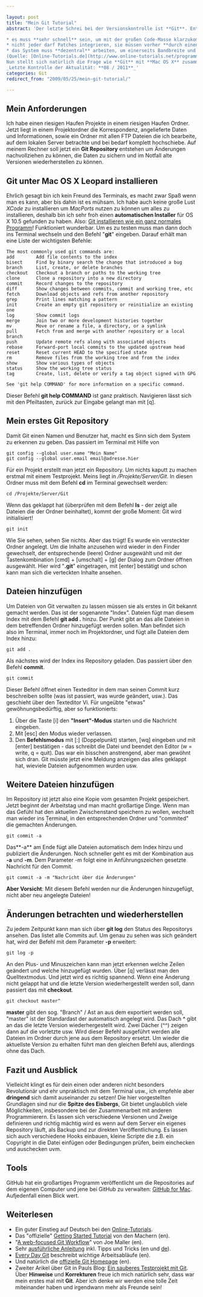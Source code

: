 ```yaml
---

layout: post
title: "Mein Git Tutorial"
abstract: 'Der letzte Schrei bei der Versionskontrolle ist **Git**. Entwickelt von Linus Torvalds, dem Erfinder von Linux, ermöglicht es das Arbeiten auf eine viel flexiblere Art und Weise als SVN. Die Punkte die mich überzeugt haben sind:

* es muss **sehr schnell** sein, um mit der großen Code-Masse klarzukommen
* nicht jeder darf Patches integrieren, sie müssen vorher **durch einen Maintainer kontrolliert** werden
* das System muss **dezentral** arbeiten, um einerseits Bandbreite und Performance zu sparen und damit andererseits nicht bei einem Ausfall die ganze Entwicklung still steht
(Quelle: [Online-Tutorials.de](http://www.online-tutorials.net/programmierung/git/tutorials-t-3-263.html "Git bei Online Tutorial"))
Nun stellt sich natürlich die Frage wie **Git** mit **Mac OS X** zusammenarbeitet, wie man es installiert und seine Projekte in ein Repository packt. Dieser Artikel will das verständlich, kurz und auf deutsch erklären.
_Letzte Kontrolle der Aktualität: **08 / 2011**_'
categories: Git
redirect_from: "2009/05/25/mein-git-tutorial/"

---
```


## Mein Anforderungen
Ich habe einen riesigen Haufen Projekte in einem riesigen Haufen Ordner. Jetzt liegt in einem Projektordner die Korrespondenz, angelieferte Daten und Informationen, sowie ein Ordner mit allen FTP Dateien die ich bearbeite, auf dem lokalen Server betrachte und bei bedarf komplett hochschiebe.
Auf meinem Rechner soll jetzt ein **Git Repository** entstehen um Änderungen nachvollziehen zu können, die Daten zu sichern und im Notfall alte Versionen wiederherstellen zu können.

## Git unter Mac OS X Leopard installieren
Ehrlich gesagt bin ich kein Freund des Terminals, es macht zwar Spaß wenn man es kann, aber bis dahin ist es mühsam. Ich habe auch keine große Lust _XCode_ zu installieren um _MacPorts_ nutzen zu können um alles zu installieren, deshalb bin ich sehr froh einen **automatischen Installer** für OS X 10.5 gefunden zu haben. Also: [Git installieren wie ein ganz normales Programm](http://code.google.com/p/git-osx-installer/ "Git Installieren ohne Terminal")!
Funktioniert wunderbar. Um es zu testen muss man dann doch ins Terminal wechseln und den Befehl "**git**" eingeben. Darauf erhält man eine Liste der wichtigsten Befehle:

    The most commonly used git commands are:
    add        Add file contents to the index
    bisect     Find by binary search the change that introduced a bug
    branch     List, create, or delete branches
    checkout   Checkout a branch or paths to the working tree
    clone      Clone a repository into a new directory
    commit     Record changes to the repository
    diff       Show changes between commits, commit and working tree, etc
    fetch      Download objects and refs from another repository
    grep       Print lines matching a pattern
    init       Create an empty git repository or reinitialize an existing one
    log        Show commit logs
    merge      Join two or more development histories together
    mv         Move or rename a file, a directory, or a symlink
    pull       Fetch from and merge with another repository or a local branch
    push       Update remote refs along with associated objects
    rebase     Forward-port local commits to the updated upstream head
    reset      Reset current HEAD to the specified state
    rm         Remove files from the working tree and from the index
    show       Show various types of objects
    status     Show the working tree status
    tag        Create, list, delete or verify a tag object signed with GPG
    
    See 'git help COMMAND' for more information on a specific command.

Dieser Befehl **git help COMMAND** ist ganz praktisch. Navigieren lässt sich mit den Pfeiltasten, zurück zur Eingabe gelangt man mit \[q\].

## Mein erstes Git Repository
Damit Git einen Namen und Benutzer hat, macht es Sinn sich dem System zu erkennen zu geben. Das passiert im Terminal mit Hilfe von

    git config --global user.name "Mein Name"
    git config --global user.email email@adresse.hier

Für ein Projekt erstellt man jetzt ein Repository. Um nichts kaputt zu machen erstmal mit einem Testprojekt. Meins liegt in _/Projekte/Server/Git_. In diesen Ordner muss mit dem Befehl **cd** im Terminal gewechselt werden:

    cd /Projekte/Server/Git

Wenn das geklappt hat (überprüfen mit dem Befehl **ls** - der zeigt alle Dateien die der Ordner beinhaltet), kommt der große Moment: Git wird initialisiert!

    git init

Wie Sie sehen, sehen Sie nichts. Aber das trügt! Es wurde ein versteckter Ordner angelegt. Um die Inhalte anzusehen wird wieder in den Finder gewechselt, der entsprechende (leere) Ordner ausgewählt und mit der Tastenkombination \[cmd\] + \[umschalt\] + \[g\] der Dialog zum Ordner öffnen ausgewählt. Hier wird "**.git**" eingetragen, mit \[enter\] bestätigt und schon kann man sich die verteckten Inhalte ansehen.

## Dateien hinzufügen
Um Dateien von Git verwalten zu lassen müssen sie als erstes in Git bekannt gemacht werden. Das ist der sogenannte "Index". Dateien fügt man diesem Index mit dem Befehl **git add .** hinzu. Der Punkt gibt an das alle Dateien in dem betreffenden Ordner hinzugefügt werden sollen.
Man befindet sich also im Terminal, immer noch im Projektordner, und fügt alle Dateien dem Index hinzu:

    git add .

Als nächstes wird der Index ins Repository geladen. Das passiert über den Befehl **commit**.

    git commit

Dieser Befehl öffnet einen Texteditor in dem man seinen Commit kurz beschreiben sollte (was ist passiert, was wurde geändert, usw.). Das geschieht über den Texteditor Vi. Für ungeübte "etwas" gewöhnungsbedürftig, aber so funktionierts:

1. Über die Taste \[i\] den **"Insert"-Modus** starten und die Nachricht eingeben.
2. Mit \[esc\] den Modus wieder verlassen.
3. Den **Befehlsmodus** mit \[:\] (Doppelpunkt) starten, \[wq\] eingeben und mit \[enter\] bestätigen - das schreibt die Datei und beendet den Editor (w = write, q = quit).
Das war ein bisschen anstrengend, aber man gewöhnt sich dran. Git müsste jetzt eine Meldung anzeigen das alles geklappt hat, wieviele Dateien aufgenommen wurden usw.

## Weitere Dateien hinzufügen
Im Repository ist jetzt also eine Kopie vom gesamten Projekt gespeichert. Jetzt beginnt der Arbeitstag und man macht großartige Dinge. Wenn man das Gefühl hat den aktuellen Zwischenstand speichern zu wollen, wechselt man wieder ins Terminal, in den entsprechenden Ordner und "commited" die gemachten Änderungen.

    git commit -a

Das**-a** am Ende fügt alle Dateien automatisch dem Index hinzu und publiziert die Änderungen.
Noch schneller geht es mit der Kombination aus **-a** und **-m**. Dem Parameter -m folgt eine in Anführungszeichen gesetzte Nachricht für den Commit.

    git commit -a -m "Nachricht über die Änderungen"

**Aber Vorsicht**: Mit diesem Befehl werden nur die Änderungen hinzugefügt, nicht aber neu angelegte Dateien!

## Änderungen betrachten und wiederherstellen
Zu jedem Zeitpunkt kann man sich über **git log** den Status des Repositorys ansehen. Das listet alle Commits auf. Um genau zu sehen was sich geändert hat, wird der Befehl mit dem Parameter **-p** erweitert:

    git log -p

An den Plus- und Minuszeichen kann man jetzt erkennen welche Zeilen geändert und welche hinzugefügt wurden. Über \[q\] verlässt man den Quelltextmodus.
Und jetzt wird es richtig spannend. Wenn eine Änderung nicht gelappt hat und die letzte Version wiederhergestellt werden soll, dann passiert das mit **checkout**.

    git checkout master^

**master** gibt den sog. "Branch" / Ast an aus dem exportiert werden soll, "master" ist der Standardast der automatisch angelegt wird. Das Dach **^** gibt an das die letzte Version wiederhergestellt wird. Zwei Dächer (^^) zeigen dann auf die vorletzte usw.
Wird dieser Befehl ausgeführt werden alle Dateien im Ordner durch jene aus dem Repository ersetzt. Um wieder die aktuellste Version zu erhalten führt man den gleichen Befehl aus, allerdings ohne das Dach.

## Fazit und Ausblick
Vielleicht klingt es für dein einen oder anderen nicht besonders Revolutionär und ehr unpraktisch mit dem Terminal usw., ich empfehle aber **dringend** sich damit auseinander zu setzen!
Die hier vorgestellten Grundlagen sind nur die **Spitze des Eisbergs**, Git bietet unglaublich viele Möglichkeiten, insbesondere bei der Zusammenarbeit mit anderen Programmierern. Es lassen sich verschiedene Versionen und Zweige definieren und richtig mächtig wird es wenn auf dem Server ein eigenes Repository läuft, als Backup und zur direkten Veröffentlichung.
Es lassen sich auch verschiedene Hooks einbauen, kleine Scripte die z.B. ein Copyright in die Datei einfügen oder Bedingungen prüfen, beim einchecken und auschecken uvm.

## Tools
GitHub hat ein großartiges Programm veröffentlicht um die Repositories auf dem eigenen Computer und jene bei GitHub zu verwalten: [GitHub for Mac](http://mac.github.com/ "GitHub for Mac"). Aufjedenfall einen Blick wert.

## Weiterlesen

* Ein guter Einstieg auf Deutsch bei den [Online-Tutorials](http://www.online-tutorials.net/programmierung/git/tutorials-t-3-263.html "Online Tutorial Git").
* Das "offizielle" [Getting Started Tutorial](http://www.kernel.org/pub/software/scm/git/docs/gittutorial.html "Getting Started with Git") von den Machern (en).
* "[A web-focused Git Workflow](http://joemaller.com/2008/11/25/a-web-focused-git-workflow/ "A web-focused Git Workflow")" von Joe Maller (en).
* Sehr [ausführliche Anleitung](http://www-cs-students.stanford.edu/~blynn/gitmagic/index.html "Alles über Git") inkl. Tipps und Tricks (en und [de](http://www-cs-students.stanford.edu/~blynn/gitmagic/intl/de/ "Git Tips und Tricks")).
* [Every Day Git](http://www.kernel.org/pub/software/scm/git/docs/everyday.html "Every Day Git") beschreibt wichtige Arbeitsabläufe (en).
* Und natürlich die [offizielle Git Homepage](http://git-scm.com/ "Offizielle Git Homepage") (en).
* Zweiter Arikel über Git in Pauls Blog: [Ein sauberes Testprojekt mit Git](http://www.interaktionsdesigner.de/2009/08/31/ein-sauberes-testsystem-mit-git/ "Pauls Blog mag Git").
Über **Hinweise** und **Korrekturen** freue ich mich natürlich sehr, dass war mein erstes mal mit **Git**. Aber ich denke wir werden eine tolle Zeit miteinander haben und irgendwann mehr als Freunde sein!
